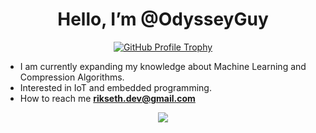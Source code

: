 <h1 align="center">Hello, I’m @OdysseyGuy</h1>

<p align="center">
  <a href="https://github.com/ryo-ma/github-profile-trophy">
    <img src="https://github-profile-trophy.vercel.app/?username=odysseyguy&theme=gruvbox" alt="GitHub Profile Trophy" />
  </a>
</p>

- I am currently expanding my knowledge about Machine Learning and Compression Algorithms.
- Interested in IoT and embedded programming.
- How to reach me **rikseth.dev@gmail.com**


<div align="center">
  <img src="https://github-readme-stats.vercel.app/api/top-langs/?username=odysseyguy&layout=compact&theme=gruvbox">
</div>
